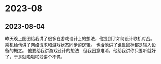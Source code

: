 <!---
markmeta_author: tiltwind
markmeta_date: 2023-08-04
markmeta_title: 2023-08
markmeta_categories: 成长
markmeta_tags: 书图,教育
-->

# 2023-08

## 2023-08-04

昨天晚上图图给我讲了很多在游戏设计上的想法，他提到了如何设计联机对战。
乘机给他讲了网络请求和游戏状态同步的逻辑。
也给他讲了键盘鼠标都是输入设备的概念。
他要给我讲游戏设计的想法，但我困意难消，他给我讲你只要听就好了，于是就啪啦啪啦讲个不停。
